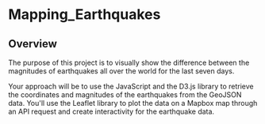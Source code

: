 # Mapping_Earthquakes
## Overview
The purpose of this project is to visually show the difference between the magnitudes of earthquakes all over the world for the last seven days. 

Your approach will be to use the JavaScript and the D3.js library to retrieve the coordinates and magnitudes of the earthquakes from the GeoJSON data. You'll use the Leaflet library to plot the data on a Mapbox map through an API request and create interactivity for the earthquake data.
